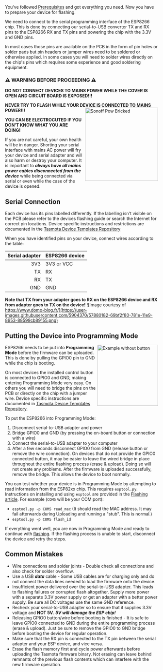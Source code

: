 You've followed [Prerequisites](Prerequisites) and got everything you need. Now you have to prepare your device for flashing.

We need to connect to the serial programming interface of the ESP8266 chip. This is done by connecting our serial-to-USB converter TX and RX pins to the ESP8266 RX and TX pins and powering the chip with the 3.3V and GND pins.

In most cases those pins are available on the PCB in the form of pin holes or solder pads but pin headers or jumper wires need to be soldered or otherwise applied. In some cases you will need to solder wires directly on the chip's pins which requires some experience and good soldering equipment.

### :warning: WARNING BEFORE PROCEEDING :warning: 

**DO NOT CONNECT DEVICES TO MAINS POWER WHILE THE COVER IS OPEN AND CIRCUIT BOARD IS EXPOSED!!!**

**NEVER TRY TO FLASH WHILE YOUR DEVICE IS CONNECTED TO MAINS POWER!!!**
<img alt="Sonoff Pow Bricked" src="https://github.com/arendst/arendst.github.io/blob/master/media/pow1.jpg" height="240" align="right" />

**YOU CAN BE ELECTROCUTED IF YOU DON'T KNOW WHAT YOU ARE DOING!**

If you are not careful, your own health will be in danger. Shorting your serial interface with mains AC power will fry your device and serial adapter and will also harm or destroy your computer. It is important to _**always have all mains power cables disconnected from the device**_ while being connected via serial or even while the case of the device is opened.

## Serial Connection
Each device has its pins labelled differently. If the labelling isn't visible on the PCB please refer to the devices flashing guide or search the Internet for correct pin locations. Device specific instructions and restrictions are documented in the [Tasmota Device Templates Repository](https://blakadder.github.io/templates/)

When you have identified pins on your device, connect wires according to the table:

|Serial adapter  | ESP8266 device |
|-----------:|:-------------------|
|        3V3 | 3V3 or VCC         |
|         TX | RX                 |
|         RX | TX                 |
|        GND | GND                |

**Note that TX from your adapter goes to RX on the ESP8266 device and RX from adapter goes to TX on the device!**
![Image courtesy of https://www.domo-blog.fr/](https://user-images.githubusercontent.com/5904370/57880182-69bf2f80-781e-11e9-8953-88599cb89155.png)

## Putting the Device into Programming Mode
<img alt="Example without button" src="https://user-images.githubusercontent.com/5904370/55689595-8dbd6480-5986-11e9-81c6-a13c6b7e5971.png" height=200 align=right></img>
ESP8266 needs to be put into **Programming Mode** before the firmware can be uploaded. This is done by pulling the GPIO0 pin to GND while the chip is booting. 

On most devices the installed control button is connected to GPIO0 and GND, making entering Programming Mode very easy. On others you will need to bridge the pins on the PCB or directly on the chip with a jumper wire. Device specific instructions are documented in [Tasmota Device Templates Repository](https://blakadder.github.io/templates/).

To put the ESP8266 into Programming Mode:

1. Disconnect serial-to-USB adapter and power
2. Bridge GPIO0 and GND (by pressing the on-board button or connection with a wire)
3. Connect the serial-to-USB adapter to your computer
4. After a few seconds disconnect GPIO0 from GND (release button or remove the wire connection). On devices that do not provide the GPIO0 connected button, it may be easier to leave the wired bridge in place throughout the entire flashing process (erase & upload). Doing so will not create any problems. After the firmware is uploaded successfully, remove the bridge. This allows the device to boot normally.

You can test whether your device is in Programming Mode by attempting to read information from the ESP82xx chip. This requires `esptool.py`. Instructions on installing and using `esptool` are provided in the [Flashing article](Flashing#esptoolpy). For example (`COM5` will be your COM port):  
- `esptool.py -p COM5 read_mac` (It should read the MAC address. It may fail afterwards during Uploading and running a "stub". This is normal.)
- `esptool.py -p COM5 flash_id`

If everything went well, you are now in Programming Mode and ready to continue with [flashing](Flashing). If the flashing process is unable to start, disconnect the device and retry the steps.

## Common Mistakes
- Wire connections and solder joints - Double check all connections and also check for solder overflow.
- Use a USB _**data**_ cable - Some USB cables are for charging only and do not connect the data lines needed to load the firmware onto the device.
- Insufficient power delivered over the serial-to-USB adapter. This leads to flashing failures or corrupted flash altogether. Supply more power with a separate 3.3V power supply or get an adapter with a better power supply. Be sure all DC voltages use the same GND reference.
- Recheck your serial-to-USB adapter so to ensure that it supplies 3.3V voltage and **NOT 5V**. _**5V will damage the ESP chip!**_
- Releasing GPIO0 button/wire before booting is finished - It is safe to leave GPIO0 connected to GND during the entire programming process (erase & upload). Just be sure to remove the GPIO0 to GND bridge before booting the device for regular operation.
- Make sure that the RX pin is connected to the TX pin between the serial adapter and your ESP device, and vice versa.
- Erase the flash memory first and cycle power afterwards before uploading the Tasmota firmware binary. Not erasing can leave behind remnants of the previous flash contents which can interfere with the new firmware operation.

